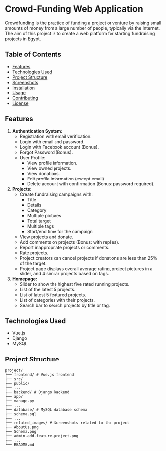 # Crowd-Funding Web Application

Crowdfunding is the practice of funding a project or venture by raising small amounts of money from a large number of people, typically via the Internet. The aim of this project is to create a web platform for starting fundraising projects in Egypt.

## Table of Contents

- [Features](#features)
- [Technologies Used](#technologies-used)
- [Project Structure](#project-structure)
- [Screenshots](#screenshots)
- [Installation](#installation)
- [Usage](#usage)
- [Contributing](#contributing)
- [License](#license)

## Features

1. **Authentication System:**
   - Registration with email verification.
   - Login with email and password.
   - Login with Facebook account (Bonus).
   - Forgot Password (Bonus).
   - User Profile:
     - View profile information.
     - View owned projects.
     - View donations.
     - Edit profile information (except email).
     - Delete account with confirmation (Bonus: password required).
2. **Projects:**
   - Create fundraising campaigns with:
     - Title
     - Details
     - Category
     - Multiple pictures
     - Total target
     - Multiple tags
     - Start/end time for the campaign
   - View projects and donate.
   - Add comments on projects (Bonus: with replies).
   - Report inappropriate projects or comments.
   - Rate projects.
   - Project creators can cancel projects if donations are less than 25% of the target.
   - Project page displays overall average rating, project pictures in a slider, and 4 similar projects based on tags.
3. **Homepage:**
   - Slider to show the highest five rated running projects.
   - List of the latest 5 projects.
   - List of latest 5 featured projects.
   - List of categories with their projects.
   - Search bar to search projects by title or tag.

## Technologies Used

- Vue.js
- Django
- MySQL

## Project Structure
```
project/
├── frontend/ # Vue.js frontend
├── src/
├── public/
├── ...
├── backend/ # Django backend
├── app/
├── manage.py
├── ...
├── database/ # MySQL database schema
├── schema.sql
├── ...
├── related_images/ # Screenshots related to the project
├── AboutUs.png
├── Schema.png
├── admin-add-feature-project.png
├── ...
└── README.md

```
